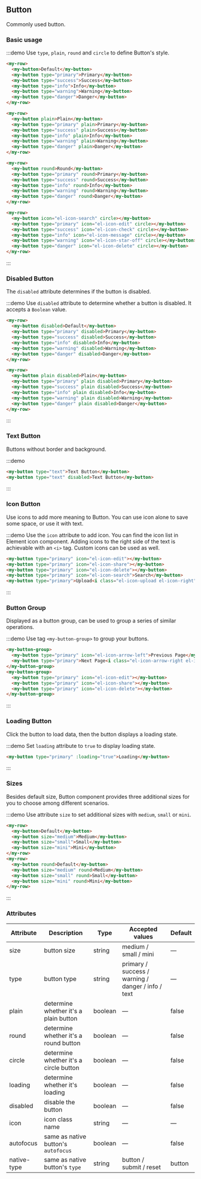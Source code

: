 ## Button

Commonly used button.

### Basic usage

:::demo Use `type`, `plain`, `round` and `circle` to define Button's style.

```html
<my-row>
  <my-button>Default</my-button>
  <my-button type="primary">Primary</my-button>
  <my-button type="success">Success</my-button>
  <my-button type="info">Info</my-button>
  <my-button type="warning">Warning</my-button>
  <my-button type="danger">Danger</my-button>
</my-row>

<my-row>
  <my-button plain>Plain</my-button>
  <my-button type="primary" plain>Primary</my-button>
  <my-button type="success" plain>Success</my-button>
  <my-button type="info" plain>Info</my-button>
  <my-button type="warning" plain>Warning</my-button>
  <my-button type="danger" plain>Danger</my-button>
</my-row>

<my-row>
  <my-button round>Round</my-button>
  <my-button type="primary" round>Primary</my-button>
  <my-button type="success" round>Success</my-button>
  <my-button type="info" round>Info</my-button>
  <my-button type="warning" round>Warning</my-button>
  <my-button type="danger" round>Danger</my-button>
</my-row>

<my-row>
  <my-button icon="el-icon-search" circle></my-button>
  <my-button type="primary" icon="el-icon-edit" circle></my-button>
  <my-button type="success" icon="el-icon-check" circle></my-button>
  <my-button type="info" icon="el-icon-message" circle></my-button>
  <my-button type="warning" icon="el-icon-star-off" circle></my-button>
  <my-button type="danger" icon="el-icon-delete" circle></my-button>
</my-row>
```
:::

### Disabled Button

The `disabled` attribute determines if the button is disabled.

:::demo Use `disabled` attribute to determine whether a button is disabled. It accepts a `Boolean` value.

```html
<my-row>
  <my-button disabled>Default</my-button>
  <my-button type="primary" disabled>Primary</my-button>
  <my-button type="success" disabled>Success</my-button>
  <my-button type="info" disabled>Info</my-button>
  <my-button type="warning" disabled>Warning</my-button>
  <my-button type="danger" disabled>Danger</my-button>
</my-row>

<my-row>
  <my-button plain disabled>Plain</my-button>
  <my-button type="primary" plain disabled>Primary</my-button>
  <my-button type="success" plain disabled>Success</my-button>
  <my-button type="info" plain disabled>Info</my-button>
  <my-button type="warning" plain disabled>Warning</my-button>
  <my-button type="danger" plain disabled>Danger</my-button>
</my-row>
```
:::

### Text Button

Buttons without border and background.

:::demo
```html
<my-button type="text">Text Button</my-button>
<my-button type="text" disabled>Text Button</my-button>
```
:::

### Icon Button

Use icons to add more meaning to Button. You can use icon alone to save some space, or use it with text.

:::demo Use the `icon` attribute to add icon. You can find the icon list in Element icon component. Adding icons to the right side of the text is achievable with an `<i>` tag. Custom icons can be used as well.

```html
<my-button type="primary" icon="el-icon-edit"></my-button>
<my-button type="primary" icon="el-icon-share"></my-button>
<my-button type="primary" icon="el-icon-delete"></my-button>
<my-button type="primary" icon="el-icon-search">Search</my-button>
<my-button type="primary">Upload<i class="el-icon-upload el-icon-right"></i></my-button>
```
:::

### Button Group

Displayed as a button group, can be used to group a series of similar operations.

:::demo Use tag `<my-button-group>` to group your buttons.

```html
<my-button-group>
  <my-button type="primary" icon="el-icon-arrow-left">Previous Page</my-button>
  <my-button type="primary">Next Page<i class="el-icon-arrow-right el-icon-right"></i></my-button>
</my-button-group>
<my-button-group>
  <my-button type="primary" icon="el-icon-edit"></my-button>
  <my-button type="primary" icon="el-icon-share"></my-button>
  <my-button type="primary" icon="el-icon-delete"></my-button>
</my-button-group>
```
:::

### Loading Button

Click the button to load data, then the button displays a loading state.

:::demo Set `loading` attribute to `true` to display loading state.

```html
<my-button type="primary" :loading="true">Loading</my-button>
```
:::

### Sizes

Besides default size, Button component provides three additional sizes for you to choose among different scenarios.

:::demo Use attribute `size` to set additional sizes with `medium`, `small` or `mini`.

```html
<my-row>
  <my-button>Default</my-button>
  <my-button size="medium">Medium</my-button>
  <my-button size="small">Small</my-button>
  <my-button size="mini">Mini</my-button>
</my-row>
<my-row>
  <my-button round>Default</my-button>
  <my-button size="medium" round>Medium</my-button>
  <my-button size="small" round>Small</my-button>
  <my-button size="mini" round>Mini</my-button>
</my-row>
```
:::

### Attributes
| Attribute      | Description    | Type      | Accepted values       | Default   |
|---------- |-------- |---------- |-------------  |-------- |
| size     | button size   | string  |   medium / small / mini            |    —     |
| type     | button type   | string    |   primary / success / warning / danger / info / text |     —    |
| plain     | determine whether it's a plain button   | boolean    | — | false   |
| round     | determine whether it's a round button   | boolean    | — | false   |
| circle     | determine whether it's a circle button   | boolean    | — | false   |
| loading   | determine whether it's loading   | boolean    | — | false   |
| disabled  | disable the button    | boolean   | —   | false   |
| icon  | icon class name | string   |  —  |  —  |
| autofocus  | same as native button's `autofocus` | boolean   |  —  |  false  |
| native-type | same as native button's `type` | string | button / submit / reset | button |